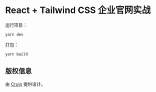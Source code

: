 # React + Tailwind CSS 企业官网实战

运行项目：

```bash
yarn dev
```

打包：
```bash
yarn build
```

## 版权信息

由 [Cruip](https://cruip.com/) 提供设计。